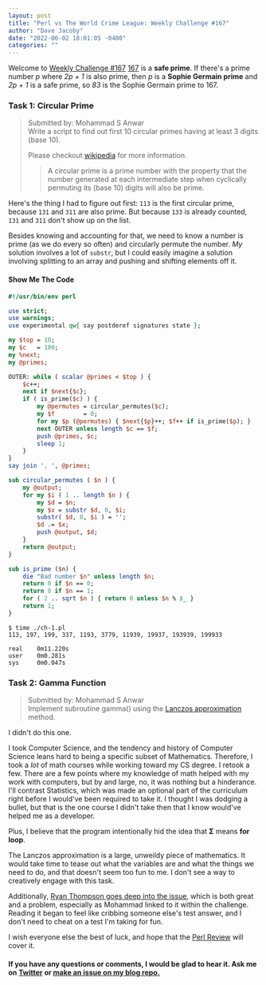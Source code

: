 ```yaml
---
layout: post
title: "Perl vs The World Crime League: Weekly Challenge #167"
author: "Dave Jacoby"
date: "2022-06-02 18:01:05 -0400"
categories: ""
---
```


Welcome to [Weekly Challenge #167](https://theweeklychallenge.org/blog/perl-weekly-challenge-167/) [167](https://en.wikipedia.org/wiki/167_(number)) is a **safe prime**. If there's a prime number _p_ where _2p + 1_ is also prime, then _p_ is a **Sophie Germain prime** and _2p + 1_ is a safe prime, so _83_ is the Sophie Germain prime to 167.

### Task 1: Circular Prime

> Submitted by: Mohammad S Anwar  
> Write a script to find out first 10 circular primes having at least 3 digits (base 10).
>
> Please checkout [wikipedia](https://en.wikipedia.org/wiki/Circular_prime) for more information.
>
> > A circular prime is a prime number with the property that the number generated at each intermediate step when cyclically permuting its (base 10) digits will also be prime.

Here's the thing I had to figure out first: `113` is the first circular prime, because `131` and `311` are also prime. But because `133` is already counted, `131` and `311` don't show up on the list.

Besides knowing and accounting for that, we need to know a number is prime (as we do every so often) and circularly permute the number. _My_ solution involves a lot of `substr`, but I could easily imagine a solution involving splitting to an array and pushing and shifting elements off it.

#### Show Me The Code

```perl
#!/usr/bin/env perl

use strict;
use warnings;
use experimental qw{ say postderef signatures state };

my $top = 10;
my $c   = 100;
my %next;
my @primes;

OUTER: while ( scalar @primes < $top ) {
    $c++;
    next if $next{$c};
    if ( is_prime($c) ) {
        my @permutes = circular_permutes($c);
        my $f        = 0;
        for my $p (@permutes) { $next{$p}++; $f++ if is_prime($p); }
        next OUTER unless length $c == $f;
        push @primes, $c;
        sleep 1;
    }
}
say join ', ', @primes;

sub circular_permutes ( $n ) {
    my @output;
    for my $i ( 1 .. length $n ) {
        my $d = $n;
        my $x = substr $d, 0, $i;
        substr( $d, 0, $i ) = '';
        $d .= $x;
        push @output, $d;
    }
    return @output;
}

sub is_prime ($n) {
    die "Bad number $n" unless length $n;
    return 0 if $n == 0;
    return 0 if $n == 1;
    for ( 2 .. sqrt $n ) { return 0 unless $n % $_ }
    return 1;
}
```

```text
$ time ./ch-1.pl
113, 197, 199, 337, 1193, 3779, 11939, 19937, 193939, 199933

real    0m11.220s
user    0m0.281s
sys     0m0.047s
```

### Task 2: Gamma Function

> Submitted by: Mohammad S Anwar  
> Implement subroutine gamma() using the [Lanczos approximation](https://en.wikipedia.org/wiki/Lanczos_approximation) method.

I didn't do this one.

I took Computer Science, and the tendency and history of Computer Science leans hard to being a specific subset of Mathematics. Therefore, I took a _lot_ of math courses while working toward my CS degree. I retook a few. There are a few points where my knowledge of math helped with my work with computers, but by and large, no, it was nothing but a hinderance. I'll contrast Statistics, which was made an optional part of the curriculum right before I would've been required to take it. I thought I was dodging a bullet, but that is the one course I didn't take then that I know would've helped me as a developer.

Plus, I believe that the program intentionally hid the idea that **Σ** means **for loop**.

The Lanczos approximation is a large, unweildy piece of mathematics. It would take time to tease out what the variables are and what the things we need to do, and that doesn't seem too fun to me. I don't see a way to creatively engage with this task.

Additionally, [Ryan Thompson goes deep into the issue](https://ry.ca/2022/05/lanczos-approximation/), which is both great and a problem, especially as Mohammad linked to it within the challenge. Reading it began to feel like cribbing someone else's test answer, and I don't need to cheat on a test I'm taking for fun.

I wish everyone else the best of luck, and hope that the [Perl Review](https://theweeklychallenge.org/p5-reviews/) will cover it. 

#### If you have any questions or comments, I would be glad to hear it. Ask me on [Twitter](https://twitter.com/jacobydave) or [make an issue on my blog repo.](https://github.com/jacoby/jacoby.github.io)

